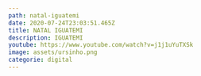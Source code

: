 ```yaml
---
path: natal-iguatemi
date: 2020-07-24T23:03:51.465Z
title: NATAL IGUATEMI
description: IGUATEMI
youtube: https://www.youtube.com/watch?v=j1j1uYuTXSk
image: assets/ursinho.png
categorie: digital
---
```


